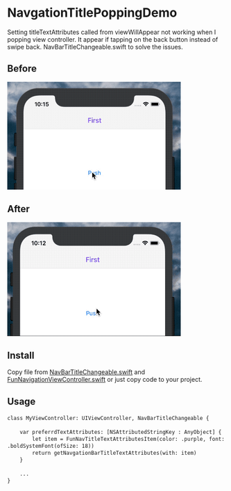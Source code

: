 # NavgationTitlePoppingDemo

Setting titleTextAttributes called from viewWillAppear not working when I popping view controller. It appear if tapping on the back button instead of swipe back. NavBarTitleChangeable.swift to solve the issues.

## Before
![issues.gif](https://github.com/wiiale/NavgationTitlePoppingDemo/blob/master/gifs/before.gif)

## After
![salvation.gif](https://github.com/wiiale/NavgationTitlePoppingDemo/blob/master/gifs/after.gif)

## Install

Copy file from [NavBarTitleChangeable.swift](NavBarTitleChangeable.swift) and [FunNavigationViewController.swift](FunNavigationViewController.swift) or just copy code to your project.

## Usage

```
class MyViewController: UIViewController, NavBarTitleChangeable {

    var preferrdTextAttributes: [NSAttributedStringKey : AnyObject] {
        let item = FunNavTitleTextAttributesItem(color: .purple, font:  .boldSystemFont(ofSize: 18))
        return getNavgationBarTitleTextAttributes(with: item)
    }
    
    ...
}
```
